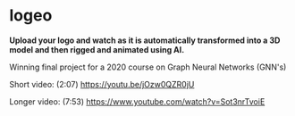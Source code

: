 # logeo

<b>Upload your logo and watch as it is automatically transformed into a 3D model and then rigged and animated using AI.</b>
<p>

Winning final project for a 2020 course on Graph Neural Networks (GNN's)

Short video: (2:07)
https://youtu.be/jOzw0QZR0jU

Longer video: (7:53)
https://www.youtube.com/watch?v=Sot3nrTvoiE
